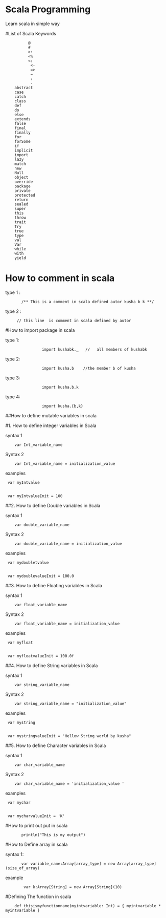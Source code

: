 # Scala Programming
Learn scala in simple way 


#List of Scala Keywords

              @
              #
              >:
              <%
              <:
               <-
               =>
               =
               :
               -
        abstract
        case
        catch
        class
        def
        do
        else
        extends
        false
        final
        finally
        for
        forSome
        if
        implicit
        import
        lazy
        match
        new
        Null
        object
        override
        package
        private
        protected
        return
        sealed
        super
        this
        throw
        trait
        Try
        true
        type
        val
        Var
        while
        with
        yield
        






# How to comment in scala 

type 1 :
        
           /** This is a comment in scala defined autor kusha b k **/


type 2 :
        
         // this line  is comment in scala defined by autor 




#How to import package in scala 
 
type 1:
         
                    import kushabk._   //	all members of kushabk       

type 2:
          
                    import kusha.b    //the member b of kusha

type 3:
                
                    import kusha.b.k        

type 4:
              
                    import kusha.{b,k}



##How to define  mutable variables in scala 

#1. How to define integer   variables in Scala


syntax 1 

        var Int_variable_name
        
        
Syntax 2 
       
        var Int_variable_name = initialization_value 


examples  

     var myIntvalue


     var myIntvalueInit = 100
   
   
##2. How to define Double  variables in Scala

syntax 1 

        var double_variable_name
        
        
Syntax 2 
       
        var double_variable_name = initialization_value 


examples  

     var mydoubletvalue


     var mydoublevalueInit = 100.0
     
   
   
##3. How to define Floating  variables in Scala


syntax 1 

        var float_variable_name
        
        
Syntax 2 
       
        var float_variable_name = initialization_value 


examples  

     var myfloat


     var myfloatvalueInit = 100.0f
     
   
##4. How to define String  variables in Scala

syntax 1 

        var string_variable_name
        
        
Syntax 2 
       
        var string_variable_name = "initialization_value" 


examples  

     var mystring


     var mystringvalueInit = "Hellow String world by kusha"
     


##5. How to define Character  variables in Scala

syntax 1 

        var char_variable_name
        
        
Syntax 2 
       
        var char_variable_name = 'initialization_value '


examples  

     var mychar


     var mycharvalueInit = 'K'

#How to print out put in scala
  
          
           println("This is my output")
     
     
#How to Define array in scala

  syntax 1:
         
           var variable_name:Array[array_type] = new Array[array_type] (size_of_array)
  
  example 
      
            var k:Array[String] = new Array[String](10)
     
     
#Defining The function in scala
       
       
        def thisismyfunctionname(myintvariable: Int) = { myintvariable * myintvariable }



